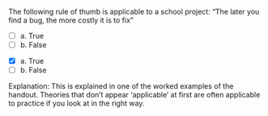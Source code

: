 <panel header=":lock::key: True or False?">
<question>

The following rule of thumb is applicable to a school project: “The later you find a bug, the more costly it is to fix”

- [ ] a. True
- [ ] b. False

<div slot="answer">

- [x] a. True
- [ ] b. False

Explanation: This is explained in one of the worked examples of the handout. Theories that don’t appear ‘applicable’ at first are often applicable to practice if you look at in the right way.

</div>
</question>
</panel>
